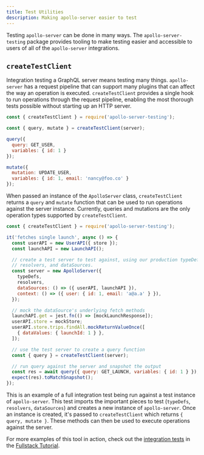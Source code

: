 ```yaml
---
title: Test Utilities
description: Making apollo-server easier to test
---
```


Testing `apollo-server` can be done in many ways. The `apollo-server-testing` package provides tooling to make testing easier and accessible to users of all of the `apollo-server` integrations.

## `createTestClient`

Integration testing a GraphQL server means testing many things. `apollo-server` has a request pipeline that can support many plugins that can affect the way an operation is executed. `createTestClient` provides a single hook to run operations through the request pipeline, enabling the most thorough tests possible without starting up an HTTP server.

```javascript
const { createTestClient } = require('apollo-server-testing');

const { query, mutate } = createTestClient(server);

query({
  query: GET_USER,
  variables: { id: 1 }
});

mutate({
  mutation: UPDATE_USER,
  variables: { id: 1, email: 'nancy@foo.co' }
});
```

When passed an instance of the `ApolloServer` class, `createTestClient` returns a `query` and `mutate` function that can be used to run operations against the server instance. Currently, queries and mutations are the only operation types supported by `createTestClient`.

```javascript
const { createTestClient } = require('apollo-server-testing');

it('fetches single launch', async () => {
  const userAPI = new UserAPI({ store });
  const launchAPI = new LaunchAPI();

  // create a test server to test against, using our production typeDefs,
  // resolvers, and dataSources.
  const server = new ApolloServer({
    typeDefs,
    resolvers,
    dataSources: () => ({ userAPI, launchAPI }),
    context: () => ({ user: { id: 1, email: 'a@a.a' } }),
  });

  // mock the dataSource's underlying fetch methods
  launchAPI.get = jest.fn(() => [mockLaunchResponse]);
  userAPI.store = mockStore;
  userAPI.store.trips.findAll.mockReturnValueOnce([
    { dataValues: { launchId: 1 } },
  ]);

  // use the test server to create a query function
  const { query } = createTestClient(server);

  // run query against the server and snapshot the output
  const res = await query({ query: GET_LAUNCH, variables: { id: 1 } });
  expect(res).toMatchSnapshot();
});
```

This is an example of a full integration test being run against a test instance of `apollo-server`. This test imports the important pieces to test (`typeDefs`, `resolvers`, `dataSources`) and creates a new instance of `apollo-server`. Once an instance is created, it's passed to `createTestClient` which returns `{ query, mutate }`. These methods can then be used to execute operations against the server.

For more examples of this tool in action, check out the [integration tests](https://github.com/apollographql/fullstack-tutorial/blob/master/final/server/src/__tests__/integration.js) in the [Fullstack Tutorial](https://www.apollographql.com/docs/tutorial/introduction.html).
